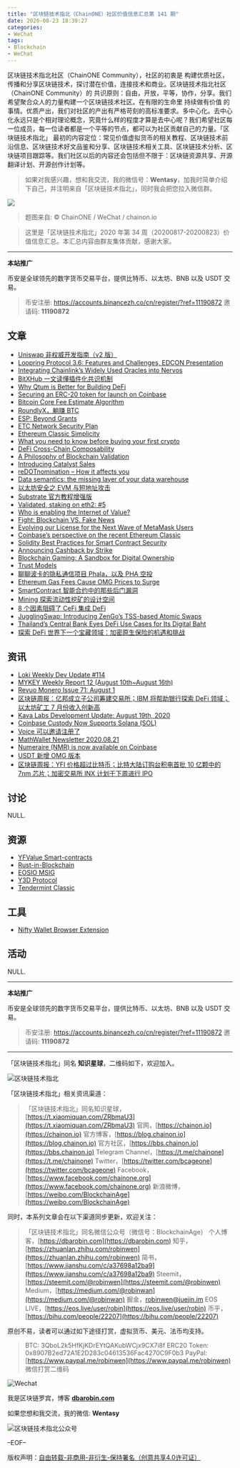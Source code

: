 ```yaml
---
title: "区块链技术指北（ChainONE）社区价值信息汇总第 141 期"
date: 2020-08-23 18:39:27
categories:
- WeChat
tags:
- Blockchain
- WeChat
---
```

区块链技术指北社区（ChainONE Community），社区的初衷是 构建优质社区，传播和分享区块链技术，探讨潜在价值，连接技术和商业。区块链技术指北社区（ChainONE Community）的 共识原则：自由，开放，平等，协作，分享。我们希望聚合众人的力量构建一个区块链技术社区。在有限的生命里 持续做有价值 的事情。优质产出，我们对社区的产出有严格苛刻的高标准要求。多中心化。去中心化永远只是个相对理论概念，究竟什么样的程度才算是去中心呢？我们希望社区每一位成员，每一位读者都是一个平等的节点，都可以为社区贡献自己的力量。「区块链技术指北」 最初的内容定位：常见价值虚拟货币的相关教程、区块链技术前沿信息、区块链技术好文品鉴和分享、区块链技术相关工具、区块链技术分析、区块链项目跟踪等。我们社区以后的内容还会包括但不限于：区块链资源共享、开源翻译计划、开源创作计划等。
<!-- more -->

> 如果对我感兴趣，想和我交流，我的微信号：**Wentasy**，加我时简单介绍下自己，并注明来自「区块链技术指北」，同时我会把您拉入微信群。

![](https://cdn.dbarobin.com/EFxCQjC.png)

> 题图来自: © ChainONE / WeChat / chainon.io

> 这里是「区块链技术指北」2020 年第 34 周（20200817-20200823）价值信息汇总。本汇总内容由群友集体贡献，感谢大家。

***

**本站推广**

币安是全球领先的数字货币交易平台，提供比特币、以太坊、BNB 以及 USDT 交易。

> 币安注册: https://accounts.binancezh.co/cn/register/?ref=11190872
> 邀请码: **11190872**

## 文章

* [Uniswap 非权威开发指南（v2 版）](https://bbs.chainon.io/d/6185)
* [Loopring Protocol 3.6: Features and Challenges, EDCON Presentation](https://bbs.chainon.io/d/6187)
* [Integrating Chainlink’s Widely Used Oracles into Nervos](https://bbs.chainon.io/d/6189)
* [BitXHub 一文读懂插件化共识机制](https://bbs.chainon.io/d/6190)
* [Why Qtum is Better for Building DeFi](https://bbs.chainon.io/d/6191)
* [Securing an ERC-20 token for launch on Coinbase](https://bbs.chainon.io/d/6193)
* [Bitcoin Core Fee Estimate Algorithm](https://bbs.chainon.io/d/6194)
* [RoundlyX，躺赚 BTC](https://bbs.chainon.io/d/6195)
* [ESP: Beyond Grants](https://bbs.chainon.io/d/6197)
* [ETC Network Security Plan](https://bbs.chainon.io/d/6198)
* [Ethereum Classic Simplicity](https://bbs.chainon.io/d/6199)
* [What you need to know before buying your first crypto](https://bbs.chainon.io/d/6201)
* [DeFi Cross-Chain Composability](https://bbs.chainon.io/d/6203)
* [A Philosophy of Blockchain Validation](https://bbs.chainon.io/d/6204)
* [Introducing Catalyst Sales](https://bbs.chainon.io/d/6205)
* [reDOTnomination – How it affects you](https://bbs.chainon.io/d/6206)
* [Data semantics: the missing layer of your data warehouse](https://bbs.chainon.io/d/6207)
* [以太坊安全之 EVM 与短地址攻击](https://bbs.chainon.io/d/6209)
* [Substrate 官方教程增强版](https://bbs.chainon.io/d/6210)
* [Validated, staking on eth2: #5](https://bbs.chainon.io/d/6211)
* [Who is enabling the Internet of Value?](https://bbs.chainon.io/d/6212)
* [Fight: Blockchain VS. Fake News](https://bbs.chainon.io/d/6213)
* [Evolving our License for the Next Wave of MetaMask Users](https://bbs.chainon.io/d/6215)
* [Coinbase’s perspective on the recent Ethereum Classic](https://bbs.chainon.io/d/6216)
* [Solidity Best Practices for Smart Contract Security](https://bbs.chainon.io/d/6218)
* [Announcing Cashback by Strike](https://bbs.chainon.io/d/6219)
* [Blockchain Gaming: A Sandbox for Digital Ownership](https://bbs.chainon.io/d/6220)
* [Trust Models](https://bbs.chainon.io/d/6221)
* [聊聊波卡的隐私通信项目 Phala，以及 PHA 空投](https://bbs.chainon.io/d/6222)
* [Ethereum Gas Fees Cause OMG Prices to Surge](https://bbs.chainon.io/d/6223)
* [SmartContract 智能合约中的那些后门漏洞](https://bbs.chainon.io/d/6226)
* [Mining 探索流动性挖矿的设计空间](https://bbs.chainon.io/d/6227)
* [8 个因素阻碍了 CeFi 集成 DeFi](https://bbs.chainon.io/d/6228)
* [JugglingSwap: Introducing ZenGo’s TSS-based Atomic Swaps](https://bbs.chainon.io/d/6229)
* [Thailand’s Central Bank Eyes DeFi Use Cases for Its Digital Baht](https://bbs.chainon.io/d/6230)
* [探索 DeFi 世界下一个宝藏领域：加密原生保险的机遇和挑战](https://bbs.chainon.io/d/6231)

## 资讯

* [Loki Weekly Dev Update #114](https://bbs.chainon.io/d/6186)
* [MYKEY Weekly Report 12 (August 10th~August 16th)](https://bbs.chainon.io/d/6188)
* [Revuo Monero Issue 71: August 1](https://bbs.chainon.io/d/6192)
* [区块链周报：亿邦成立子公司筹建交易所；IBM 将帮助银行探索 DeFi 领域；以太坊矿工 7 月份收入创新高](https://bbs.chainon.io/d/6196)
* [Kava Labs Development Update: August 19th, 2020](https://bbs.chainon.io/d/6200)
* [Coinbase Custody Now Supports Solana (SOL)](https://bbs.chainon.io/d/6202)
* [Voice 可以邀请注册了](https://bbs.chainon.io/d/6208)
* [MathWallet Newsletter 2020.08.21](https://bbs.chainon.io/d/6214)
* [Numeraire (NMR) is now available on Coinbase](https://bbs.chainon.io/d/6217)
* [USDT 新增 OMG 版本](https://bbs.chainon.io/d/6224)
* [区块链周报：YFI 价格超过比特币；比特大陆订购台积电首批 10 亿颗中的 7nm 芯片；加密交易所 INX 计划于下周进行 IPO](https://bbs.chainon.io/d/6225)

## 讨论

NULL.

## 资源

* [YFValue Smart-contracts](https://bbs.chainon.io/d/6233)
* [Rust-in-Blockchain](https://bbs.chainon.io/d/6234)
* [EOSIO MSIG](https://bbs.chainon.io/d/6235)
* [Y3D Protocol](https://bbs.chainon.io/d/6236)
* [Tendermint Classic](https://bbs.chainon.io/d/6237)

## 工具

* [Nifty Wallet Browser Extension](https://bbs.chainon.io/d/6232)

## 活动

NULL.

***

**本站推广**

币安是全球领先的数字货币交易平台，提供比特币、以太坊、BNB 以及 USDT 交易。

> 币安注册: https://accounts.binancezh.co/cn/register/?ref=11190872
> 邀请码: **11190872**

***

「区块链技术指北」同名 **知识星球**，二维码如下，欢迎加入。

![区块链技术指北](https://cdn.dbarobin.com/3YzonTR.png)

「区块链技术指北」相关资讯渠道：

> 「区块链技术指北」同名知识星球，[https://t.xiaomiquan.com/ZRbmaU3](https://t.xiaomiquan.com/ZRbmaU3)
> 官网，[https://chainon.io](https://chainon.io)
> 官方博客，[https://blog.chainon.io](https://blog.chainon.io)
> 官方社区，[https://bbs.chainon.io](https://bbs.chainon.io)
> Telegram Channel，[https://t.me/chainone](https://t.me/chainone)
> Twitter，[https://twitter.com/bcageone](https://twitter.com/bcageone)
> Facebook，[https://www.facebook.com/chainone.org](https://www.facebook.com/chainone.org)
> 新浪微博，[https://weibo.com/BlockchainAge](https://weibo.com/BlockchainAge)

同时，本系列文章会在以下渠道同步更新，欢迎关注：

> 「区块链技术指北」同名微信公众号（微信号：BlockchainAge）
> 个人博客，[https://dbarobin.com](https://dbarobin.com)
> 知乎，[https://zhuanlan.zhihu.com/robinwen](https://zhuanlan.zhihu.com/robinwen)
> 简书，[https://www.jianshu.com/c/a37698a12ba9](https://www.jianshu.com/c/a37698a12ba9)
> Steemit，[https://steemit.com/@robinwen](https://steemit.com/@robinwen)
> Medium，[https://medium.com/@robinwan](https://medium.com/@robinwan)
> 掘金，[robinwen@juejin.im](https://juejin.im/user/5673ccae60b2260ee435f89a/posts)
> EOS LIVE，[https://eos.live/user/robin](https://eos.live/user/robin)
> 币乎，[https://bihu.com/people/22207](https://bihu.com/people/22207)

原创不易，读者可以通过如下途径打赏，虚拟货币、美元、法币均支持。

> BTC: 3QboL2k5HfKjKDrEYtQAKubWCjx9CX7i8f
> ERC20 Token: 0x8907B2ed72A1E2D283c04613536Fac4270C9F0b3
> PayPal: [https://www.paypal.me/robinwen](https://www.paypal.me/robinwen)
> 微信打赏二维码

![Wechat](https://cdn.dbarobin.com/SzoNl5b.jpg)

我是区块链罗宾，博客 **[dbarobin.com](https://dbarobin.com/)**

如果您想和我交流，我的微信: **Wentasy**

![区块链技术指北公众号](https://cdn.dbarobin.com/w0wignb.png)

–EOF–

版权声明：[自由转载-非商用-非衍生-保持署名（创意共享4.0许可证）](http://creativecommons.org/licenses/by-nc-nd/4.0/deed.zh)